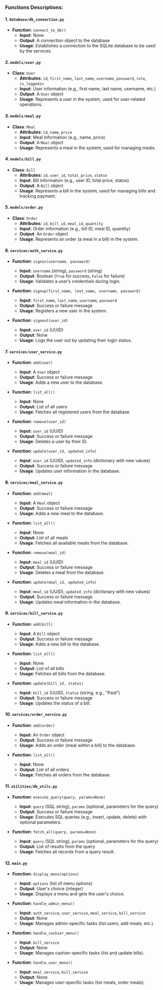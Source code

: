 ### Functions Descriptions:

#### 1. `database/db_connection.py`
- **Function**: `connect_to_db()`
  - **Input**: None
  - **Output**: A connection object to the database
  - **Usage**: Establishes a connection to the SQLite database to be used by the services.

#### 2. `models/user.py`
- **Class**: `User`
  - **Attributes**: `id`, `first_name`, `last_name`, `username`, `password`, `role`, `is_loggedin`
  - **Input**: User information (e.g., first name, last name, username, etc.)
  - **Output**: A `User` object
  - **Usage**: Represents a user in the system, used for user-related operations.

#### 3. `models/meal.py`
- **Class**: `Meal`
  - **Attributes**: `id`, `name`, `price`
  - **Input**: Meal information (e.g., name, price)
  - **Output**: A `Meal` object
  - **Usage**: Represents a meal in the system, used for managing meals.

#### 4. `models/bill.py`
- **Class**: `Bill`
  - **Attributes**: `id`, `user_id`, `total_price`, `status`
  - **Input**: Bill information (e.g., user ID, total price, status)
  - **Output**: A `Bill` object
  - **Usage**: Represents a bill in the system, used for managing bills and tracking payment.

#### 5. `models/order.py`
- **Class**: `Order`
  - **Attributes**: `id`, `bill_id`, `meal_id`, `quantity`
  - **Input**: Order information (e.g., bill ID, meal ID, quantity)
  - **Output**: An `Order` object
  - **Usage**: Represents an order (a meal in a bill) in the system.

#### 6. `services/auth_service.py`
- **Function**: `signin(username, password)`
  - **Input**: `username` (string), `password` (string)
  - **Output**: Boolean (`True` for success, `False` for failure)
  - **Usage**: Validates a user’s credentials during login.
  
- **Function**: `signup(first_name, last_name, username, password)`
  - **Input**: `first_name`, `last_name`, `username`, `password`
  - **Output**: Success or failure message
  - **Usage**: Registers a new user in the system.

- **Function**: `signout(user_id)`
  - **Input**: `user_id` (UUID)
  - **Output**: None
  - **Usage**: Logs the user out by updating their login status.

#### 7. `services/user_service.py`
- **Function**: `add(user)`
  - **Input**: A `User` object
  - **Output**: Success or failure message
  - **Usage**: Adds a new user to the database.

- **Function**: `list_all()`
  - **Input**: None
  - **Output**: List of all users
  - **Usage**: Fetches all registered users from the database.

- **Function**: `remove(user_id)`
  - **Input**: `user_id` (UUID)
  - **Output**: Success or failure message
  - **Usage**: Deletes a user by their ID.

- **Function**: `update(user_id, updated_info)`
  - **Input**: `user_id` (UUID), `updated_info` (dictionary with new values)
  - **Output**: Success or failure message
  - **Usage**: Updates user information in the database.

#### 8. `services/meal_service.py`
- **Function**: `add(meal)`
  - **Input**: A `Meal` object
  - **Output**: Success or failure message
  - **Usage**: Adds a new meal to the database.

- **Function**: `list_all()`
  - **Input**: None
  - **Output**: List of all meals
  - **Usage**: Fetches all available meals from the database.

- **Function**: `remove(meal_id)`
  - **Input**: `meal_id` (UUID)
  - **Output**: Success or failure message
  - **Usage**: Deletes a meal from the database.

- **Function**: `update(meal_id, updated_info)`
  - **Input**: `meal_id` (UUID), `updated_info` (dictionary with new values)
  - **Output**: Success or failure message
  - **Usage**: Updates meal information in the database.

#### 9. `services/bill_service.py`
- **Function**: `add(bill)`
  - **Input**: A `Bill` object
  - **Output**: Success or failure message
  - **Usage**: Adds a new bill to the database.

- **Function**: `list_all()`
  - **Input**: None
  - **Output**: List of all bills
  - **Usage**: Fetches all bills from the database.

- **Function**: `update(bill_id, status)`
  - **Input**: `bill_id` (UUID), `status` (string, e.g., "Paid")
  - **Output**: Success or failure message
  - **Usage**: Updates the status of a bill.

#### 10. `services/order_service.py`
- **Function**: `add(order)`
  - **Input**: An `Order` object
  - **Output**: Success or failure message
  - **Usage**: Adds an order (meal within a bill) to the database.

- **Function**: `list_all()`
  - **Input**: None
  - **Output**: List of all orders
  - **Usage**: Fetches all orders from the database.

#### 11. `utilities/db_utils.py`
- **Function**: `execute_query(query, params=None)`
  - **Input**: `query` (SQL string), `params` (optional, parameters for the query)
  - **Output**: Success or failure message
  - **Usage**: Executes SQL queries (e.g., insert, update, delete) with optional parameters.

- **Function**: `fetch_all(query, params=None)`
  - **Input**: `query` (SQL string), `params` (optional, parameters for the query)
  - **Output**: List of results from the query
  - **Usage**: Fetches all records from a query result.

#### 12. `main.py`
- **Function**: `display_menu(options)`
  - **Input**: `options` (list of menu options)
  - **Output**: User's choice (integer)
  - **Usage**: Displays a menu and gets the user's choice.

- **Function**: `handle_admin_menu()`
  - **Input**: `auth_service`, `user_service`, `meal_service`, `bill_service`
  - **Output**: None
  - **Usage**: Manages admin-specific tasks (list users, add meals, etc.).

- **Function**: `handle_cashier_menu()`
  - **Input**: `bill_service`
  - **Output**: None
  - **Usage**: Manages cashier-specific tasks (list and update bills).

- **Function**: `handle_user_menu()`
  - **Input**: `meal_service`, `bill_service`
  - **Output**: None
  - **Usage**: Manages user-specific tasks (list meals, order meals).

